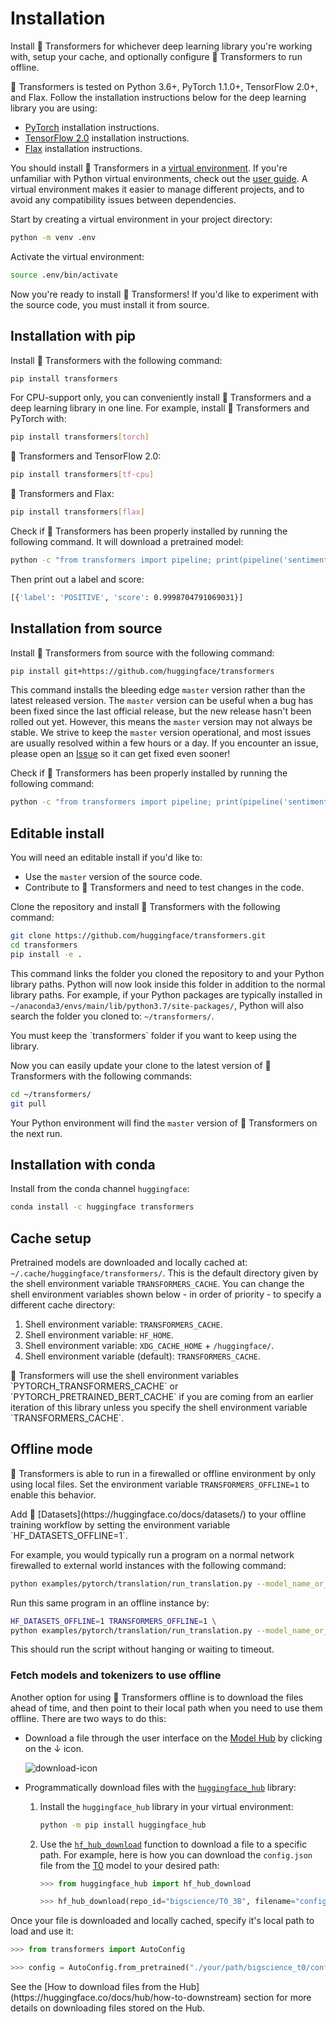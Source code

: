 <!---
Copyright 2020 The HuggingFace Team. All rights reserved.

Licensed under the Apache License, Version 2.0 (the "License");
you may not use this file except in compliance with the License.
You may obtain a copy of the License at

    http://www.apache.org/licenses/LICENSE-2.0

Unless required by applicable law or agreed to in writing, software
distributed under the License is distributed on an "AS IS" BASIS,
WITHOUT WARRANTIES OR CONDITIONS OF ANY KIND, either express or implied.
See the License for the specific language governing permissions and
limitations under the License.
-->

# Installation

Install 🤗 Transformers for whichever deep learning library you're working with, setup your cache, and optionally configure 🤗 Transformers to run offline.

🤗 Transformers is tested on Python 3.6+, PyTorch 1.1.0+, TensorFlow 2.0+, and Flax. Follow the installation instructions below for the deep learning library you are using:

* [PyTorch](https://pytorch.org/get-started/locally/) installation instructions.
* [TensorFlow 2.0](https://www.tensorflow.org/install/pip) installation instructions.
* [Flax](https://flax.readthedocs.io/en/latest/) installation instructions.

You should install 🤗 Transformers in a [virtual environment](https://docs.python.org/3/library/venv.html). If you're unfamiliar with Python virtual environments, check out the [user guide](https://packaging.python.org/guides/installing-using-pip-and-virtual-environments/). A virtual environment makes it easier to manage different projects, and to avoid any compatibility issues between dependencies.

Start by creating a virtual environment in your project directory:

```bash
python -m venv .env
```

Activate the virtual environment:

```bash
source .env/bin/activate
```

Now you're ready to install 🤗 Transformers! If you'd like to experiment with the source code, you must install it from source.

## Installation with pip

Install 🤗 Transformers with the following command:

```bash
pip install transformers
```

For CPU-support only, you can conveniently install 🤗 Transformers and a deep learning library in one line. For example, install 🤗 Transformers and PyTorch with:

```bash
pip install transformers[torch]
```

🤗 Transformers and TensorFlow 2.0:

```bash
pip install transformers[tf-cpu]
```

🤗 Transformers and Flax:

```bash
pip install transformers[flax]
```

Check if 🤗 Transformers has been properly installed by running the following command. It will download a pretrained model:

```bash
python -c "from transformers import pipeline; print(pipeline('sentiment-analysis')('we love you'))"
```

Then print out a label and score:

```bash
[{'label': 'POSITIVE', 'score': 0.9998704791069031}]
```

## Installation from source

Install 🤗 Transformers from source with the following command:

```bash
pip install git+https://github.com/huggingface/transformers
```

This command installs the bleeding edge `master` version rather than the latest released version. The `master` version can be useful when a bug has been fixed since the last official release, but the new release hasn't been rolled out yet. However, this means the `master` version may not always be stable. We strive to keep the `master` version operational, and most issues are usually resolved within a few hours or a day. If you encounter an issue, please open an [Issue](https://github.com/huggingface/transformers/issues) so it can get fixed even sooner!

Check if 🤗 Transformers has been properly installed by running the following command:

```bash
python -c "from transformers import pipeline; print(pipeline('sentiment-analysis')('I love you'))"
```

## Editable install

You will need an editable install if you'd like to:

* Use the `master` version of the source code.
* Contribute to 🤗 Transformers and need to test changes in the code.

Clone the repository and install 🤗 Transformers with the following command:

```bash
git clone https://github.com/huggingface/transformers.git
cd transformers
pip install -e .
```

This command links the folder you cloned the repository to and your Python library paths. Python will now look inside this folder in addition to the normal library paths. For example, if your Python packages are typically installed in `~/anaconda3/envs/main/lib/python3.7/site-packages/`, Python will also search the folder you cloned to: `~/transformers/`.

<Tip warning={true}>
You must keep the `transformers` folder if you want to keep using the library.
</Tip>

Now you can easily update your clone to the latest version of 🤗 Transformers with the following commands:

```bash
cd ~/transformers/
git pull
```

Your Python environment will find the `master` version of 🤗 Transformers on the next run.

## Installation with conda

Install from the conda channel `huggingface`:

```bash
conda install -c huggingface transformers
```

## Cache setup

Pretrained models are downloaded and locally cached at: `~/.cache/huggingface/transformers/`. This is the default directory given by the shell environment variable `TRANSFORMERS_CACHE`. You can change the shell environment variables shown below - in order of priority - to specify a different cache directory:

1. Shell environment variable: `TRANSFORMERS_CACHE`.
2. Shell environment variable: `HF_HOME`.
3. Shell environment variable: `XDG_CACHE_HOME` + `/huggingface/`.
4. Shell environment variable (default): `TRANSFORMERS_CACHE`.

<Tip>
🤗 Transformers will use the shell environment variables `PYTORCH_TRANSFORMERS_CACHE` or `PYTORCH_PRETRAINED_BERT_CACHE` if you are coming from an earlier iteration of this library unless you specify the shell environment variable `TRANSFORMERS_CACHE`.
</Tip>

## Offline mode

🤗 Transformers is able to run in a firewalled or offline environment by only using local files. Set the environment variable `TRANSFORMERS_OFFLINE=1` to enable this behavior.

<Tip>
Add 🤗 [Datasets](https://huggingface.co/docs/datasets/) to your offline training workflow by setting the environment variable `HF_DATASETS_OFFLINE=1`.
</Tip>

For example, you would typically run a program on a normal network firewalled to external world instances with the following command:

```bash
python examples/pytorch/translation/run_translation.py --model_name_or_path t5-small --dataset_name wmt16 --dataset_config ro-en ...
```

Run this same program in an offline instance by:

```bash
HF_DATASETS_OFFLINE=1 TRANSFORMERS_OFFLINE=1 \
python examples/pytorch/translation/run_translation.py --model_name_or_path t5-small --dataset_name wmt16 --dataset_config ro-en ...
```

This should run the script without hanging or waiting to timeout.

### Fetch models and tokenizers to use offline

Another option for using 🤗 Transformers offline is to download the files ahead of time, and then point to their local path when you need to use them offline. There are two ways to do this:

* Download a file through the user interface on the [Model Hub](https://huggingface.co/models) by clicking on the ↓ icon.

    ![download-icon](https://huggingface.co/datasets/huggingface/documentation-images/resolve/main/download-icon.png)

* Programmatically download files with the [`huggingface_hub`](https://github.com/huggingface/huggingface_hub/tree/main/src/huggingface_hub) library:

    1. Install the `huggingface_hub` library in your virtual environment:

        ```bash
        python -m pip install huggingface_hub
        ```

    2. Use the [`hf_hub_download`](https://huggingface.co/docs/hub/adding-a-library#download-files-from-the-hub) function to download a file to a specific path. For example, here is how you can download the `config.json` file from the [T0](https://huggingface.co/bigscience/T0_3B) model to your desired path:

        ```python
        >>> from huggingface_hub import hf_hub_download

        >>> hf_hub_download(repo_id="bigscience/T0_3B", filename="config.json", cache_dir="./your/path")
        ```

Once your file is downloaded and locally cached, specify it's local path to load and use it:

```python
>>> from transformers import AutoConfig

>>> config = AutoConfig.from_pretrained("./your/path/bigscience_t0/config.json")
```

<Tip>
See the [How to download files from the Hub](https://huggingface.co/docs/hub/how-to-downstream) section for more details on downloading files stored on the Hub.
</Tip>
